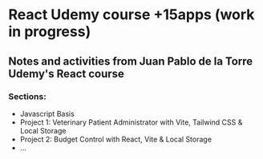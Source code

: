 # React Udemy course +15apps (work in progress)
## Notes and activities from Juan Pablo de la Torre Udemy's React course
### Sections:
- Javascript Basis
- Project 1: Veterinary Patient Administrator with Vite, Tailwind CSS & Local Storage
- Project 2: Budget Control with React, Vite & Local Storage
- ...
